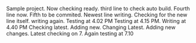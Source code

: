 Sample project.
Now checking ready.
third line to check auto build.
Fourth line now.
Fifth to be commited.
Newest line writing.
Checking for the new line itself.
writing again.
Testing at 4.02 PM
Testing at 4.15 PM.
Writing at 4.40 PM
Checking latest.
Adding new.
Changing Latest.
Adding new changes.
Latest checking on 7.
Again testing at 7.10
